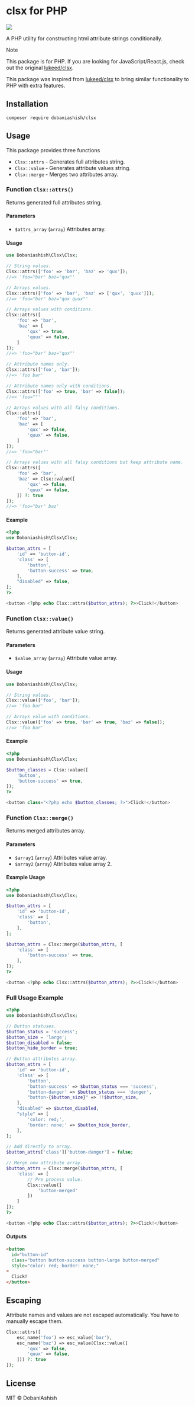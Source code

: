 # clsx for PHP

[![](https://github.com/dobaniashish/clsx/workflows/PHPUnit/badge.svg)](https://github.com/dobaniashish/clsx/actions/workflows/phpunit.yml)

A PHP utility for constructing html attribute strings conditionally.

> [!NOTE]
> This package is for PHP. If you are looking for JavaScript/React.js, check out the original [lukeed/clsx](https://github.com/lukeed/clsx).

This package was inspired from [lukeed/clsx](https://github.com/lukeed/clsx) to bring similar functionality to PHP with extra features.

## Installation

```
composer require dobaniashish/clsx
```

## Usage

This package provides three functions

- `Clsx::attrs` - Generates full attributes string.
- `Clsx::value` - Generates attribute values string.
- `Clsx::merge` - Merges two attributes array.

### Function `Clsx::attrs()`

Returns generated full attributes string.

#### Parameters

- `$attrs_array` (`array`) Attributes array.

#### Usage

```php
use Dobaniashish\Clsx\Clsx;

// String values.
Clsx::attrs(['foo' => 'bar', 'baz' => 'qux']);
//=> 'foo="bar" baz="qux"'

// Arrays values.
Clsx::attrs(['foo' => 'bar', 'baz' => ['qux', 'quux']]);
//=> 'foo="bar" baz="qux quux"'

// Arrays values with conditions.
Clsx::attrs([
	'foo' => 'bar',
	'baz' => [
		'qux' => true,
		'quux' => false,
	]
]);
//=> 'foo="bar" baz="qux"'

// Attribute names only.
Clsx::attrs(['foo', 'bar']);
//=> 'foo bar'

// Attribute names only with conditions.
Clsx::attrs(['foo' => true, 'bar' => false]);
//=> 'foo=""'

// Arrays values with all falsy conditions.
Clsx::attrs([
	'foo' => 'bar',
	'baz' => [
		'qux' => false,
		'quux' => false,
	]
]);
//=> 'foo="bar"'

// Arrays values with all falsy conditions but keep attribute name.
Clsx::attrs([
	'foo' => 'bar',
	'baz' => Clsx::value([
		'qux' => false,
		'quux' => false,
	]) ?: true
]);
//=> 'foo="bar" baz'
```

#### Example

```php
<?php
use Dobaniashish\Clsx\Clsx;

$button_attrs = [
	'id' => 'button-id',
	'class' => [
		'button',
		'button-success' => true,
	],
	"disabled" => false,
];
?>

<button <?php echo Clsx::attrs($button_attrs); ?>>Click!</button>
```

### Function `Clsx::value()`

Returns generated attribute value string.

#### Parameters

- `$value_array` (`array`) Attribute value array.

#### Usage

```php
use Dobaniashish\Clsx\Clsx;

// String values.
Clsx::value(['foo', 'bar']);
//=> 'foo bar'

// Arrays value with conditions.
Clsx::value(['foo' => true, 'bar' => true, 'baz' => false]);
//=> 'foo bar'
```

#### Example

```php
<?php
use Dobaniashish\Clsx\Clsx;

$button_classes = Clsx::value([
	'button',
	'button-success' => true,
]);
?>

<button class="<?php echo $button_classes; ?>">Click!</button>
```

### Function `Clsx::merge()`

Returns merged attributes array.

#### Parameters

- `$array1` (`array`) Attributes value array.
- `$array2` (`array`) Attributes value array 2.

#### Example Usage

```php
<?php
use Dobaniashish\Clsx\Clsx;

$button_attrs = [
	'id' => 'button-id',
	'class' => [
		'button',
	],
];

$button_attrs = Clsx::merge($button_attrs, [
	'class' => [
		'button-success' => true,
	],
]);
?>

<button <?php echo Clsx::attrs($button_attrs); ?>>Click!</button>
```

### Full Usage Example

```php
<?php
use Dobaniashish\Clsx\Clsx;

// Button statuses.
$button_status = 'success';
$button_size = 'large';
$button_disabled = false;
$button_hide_border = true;

// Button attributes array.
$button_attrs = [
	'id' => 'button-id',
	'class' => [
		'button',
		'button-success' => $button_status === 'success',
		'button-danger' => $button_status === 'danger',
		"button-{$button_size}" => !!$button_size,
	],
	"disabled" => $button_disabled,
	"style" => [
		'color: red;',
		'border: none;' => $button_hide_border,
	],
];

// Add directly to array.
$button_attrs['class']['button-danger'] = false;

// Merge new attribute array.
$button_attrs = Clsx::merge($button_attrs, [
	'class' => [
		// Pre process value.
		Clsx::value([
			'button-merged'
		])
	]
]);
?>

<button <?php echo Clsx::attrs($button_attrs); ?>>Click!</button>
```

#### Outputs

```html
<button
  id="button-id"
  class="button button-success button-large button-merged"
  style="color: red; border: none;"
>
  Click!
</button>
```

## Escaping

Attribute names and values are not escaped automatically. You have to manually escape them.

```php
Clsx::attrs([
	esc_name('foo') => esc_value('bar'),
	esc_name('baz') => esc_value(Clsx::value([
		'qux' => false,
		'quux' => false,
	])) ?: true
]);
```

## License

MIT © DobaniAshish
